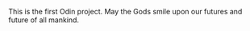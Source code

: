 









This is the first Odin project. May the Gods smile upon our futures and future of all mankind.
